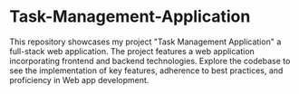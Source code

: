 # Task-Management-Application
This repository showcases my project "Task Management Application" a full-stack web application. The project features a web application incorporating frontend and backend technologies. Explore the codebase to see the implementation of key features, adherence to best practices, and proficiency in Web app development.
